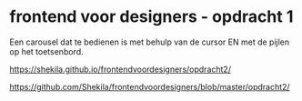 # frontend voor designers - opdracht 1
Een carousel dat te bedienen is met behulp van de cursor EN met de pijlen op het toetsenbord.

https://shekila.github.io/frontendvoordesigners/opdracht2/

https://github.com/Shekila/frontendvoordesigners/blob/master/opdracht2/
